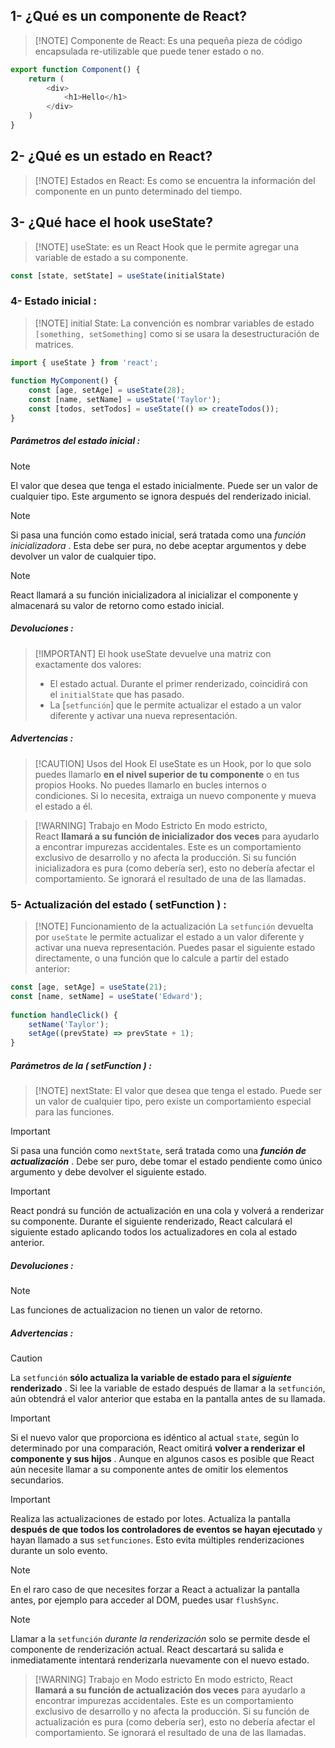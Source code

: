 ## 1- ¿Qué es un componente de React?

>[!NOTE] Componente de React: 
Es una pequeña pieza de código encapsulada re-utilizable que puede tener estado o no.

```ts
export function Component() {
    return (
        <div>
            <h1>Hello</h1>
        </div>
    )
}
```

## 2- ¿Qué es un estado en React?

>[!NOTE] Estados en React: 
Es como se encuentra la información del componente en un punto determinado del tiempo.

## 3- ¿Qué hace el hook useState?

>[!NOTE] useState:
es un React Hook que le permite agregar una variable de estado a su componente.
```ts
const [state, setState] = useState(initialState)
```

### 4- Estado inicial :

>[!NOTE] initial State: 
La convención es nombrar variables de estado `[something, setSomething]` como si se usara la desestructuración de matrices.

```ts
import { useState } from 'react';
   
function MyComponent() {  
	const [age, setAge] = useState(28);  
	const [name, setName] = useState('Taylor'); 
	const [todos, setTodos] = useState(() => createTodos());
}
```
##### Parámetros del estado inicial :

>[!NOTE] 
>El valor que desea que tenga el estado inicialmente. Puede ser un valor de cualquier tipo. Este argumento se ignora después del renderizado inicial. 


>[!NOTE]
>Si pasa una función como estado inicial, será tratada como una _función inicializadora_ . Esta debe ser pura, no debe aceptar argumentos y debe devolver un valor de cualquier tipo.

>[!NOTE]
>React llamará a su función inicializadora al inicializar el componente y almacenará su valor de retorno como estado inicial.

##### Devoluciones :

>[!IMPORTANT] El hook useState devuelve una matriz con exactamente dos valores:
> - El estado actual. Durante el primer renderizado, coincidirá con el `initialState` que has pasado.
> - La [`setfunción`] que le permite actualizar el estado a un valor diferente y activar una nueva representación.


##### Advertencias :

>[!CAUTION] Usos del Hook
>El useState es un Hook, por lo que solo puedes llamarlo **en el nivel superior de tu componente** o en tus propios Hooks. No puedes llamarlo en bucles internos o condiciones. Si lo necesita, extraiga un nuevo componente y mueva el estado a él.

>[!WARNING] Trabajo en Modo Estricto 
>En modo estricto, React **llamará a su función de inicializador dos veces** para ayudarlo a encontrar impurezas accidentales. Este es un comportamiento exclusivo de desarrollo y no afecta la producción. Si su función inicializadora es pura (como debería ser), esto no debería afectar el comportamiento. Se ignorará el resultado de una de las llamadas.

### 5- Actualización del estado ( setFunction ) :

>[!NOTE] Funcionamiento de la actualización
>La `setfunción` devuelta por  `useState` le permite actualizar el estado a un valor diferente y activar una nueva representación. Puedes pasar el siguiente estado directamente, o una función que lo calcule a partir del estado anterior:

```ts 
const [age, setAge] = useState(21);
const [name, setName] = useState('Edward');
		
function handleClick() {  
	setName('Taylor');
	setAge((prevState) => prevState + 1); 
}
```

##### Parámetros de la ( setFunction ) :

>[!NOTE] nextState: 
>El valor que desea que tenga el estado. Puede ser un valor de cualquier tipo, pero existe un comportamiento especial para las funciones.

>[!IMPORTANT] 
>Si pasa una función como `nextState`, será tratada como una _**función de actualización**_ . Debe ser puro, debe tomar el estado pendiente como único argumento y debe devolver el siguiente estado.

>[!IMPORTANT] 
>React pondrá su función de actualización en una cola y volverá a renderizar su componente. Durante el siguiente renderizado, React calculará el siguiente estado aplicando todos los actualizadores en cola al estado anterior.

##### Devoluciones :

>[!NOTE] 
>Las funciones de actualizacion no tienen un valor de retorno.

##### Advertencias :

>[!CAUTION] 
>La `setfunción` **sólo actualiza la variable de estado para el _siguiente_ renderizado** . Si lee la variable de estado después de llamar a la `setfunción`, aún obtendrá el valor anterior que estaba en la pantalla antes de su llamada.

>[!IMPORTANT] 
>Si el nuevo valor que proporciona es idéntico al actual `state`, según lo determinado por una comparación, React omitirá **volver a renderizar el componente y sus hijos** . Aunque en algunos casos es posible que React aún necesite llamar a su componente antes de omitir los elementos secundarios.

>[!IMPORTANT] 
>Realiza las actualizaciones de estado por lotes. Actualiza la pantalla **después de que todos los controladores de eventos se hayan ejecutado** y hayan llamado a sus `setfunciones`. Esto evita múltiples renderizaciones durante un solo evento.

>[!NOTE] 
>En el raro caso de que necesites forzar a React a actualizar la pantalla antes, por ejemplo para acceder al DOM, puedes usar `flushSync`.

>[!NOTE] 
>Llamar a la `setfunción` _durante la renderización_ solo se permite desde el componente de renderización actual. React descartará su salida e inmediatamente intentará renderizarla nuevamente con el nuevo estado.

>[!WARNING] Trabajo en Modo estricto 
>En modo estricto, React **llamará a su función de actualización dos veces** para ayudarlo a encontrar impurezas accidentales. Este es un comportamiento exclusivo de desarrollo y no afecta la producción. Si su función de actualización es pura (como debería ser), esto no debería afectar el comportamiento. Se ignorará el resultado de una de las llamadas.

